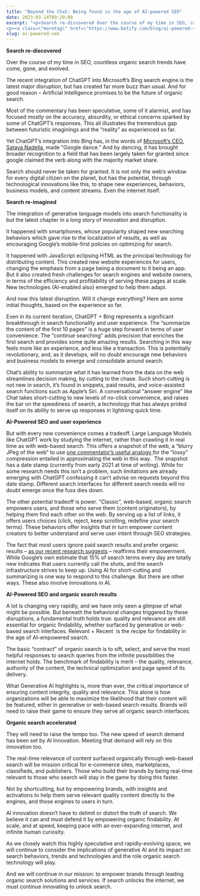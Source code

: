 ```yaml
---
title: "Beyond the Chat: Being found in the age of AI-powered SEO"
date: 2023-03-14T09:29:00
excerpt: "<p>Search re-discovered Over the course of my time in SEO, countless organic search trends have come, gone, and evolved. The recent integration of ChatGPT into Microsoft’s Bing search engine is the latest major disruption, but has created far more buzz than usual. And for good reason – Artificial Intelligence promises to be the future of&hellip; </p>
<p><a class=\"moretag\" href=\"https://www.botify.com/blog/ai-powered-seo\">Read the full article</a></p>"
slug: ai-powered-seo
---
```



<p><strong>Search re-discovered</strong></p>



<p>Over the course of my time in SEO, countless organic search trends have come, gone, and evolved.</p>



<p>The recent integration of ChatGPT into Microsoft’s Bing search engine is the latest major disruption, but has created far more buzz than usual. And for good reason – Artificial Intelligence promises to be the future of organic search.</p>



<p>Most of the commentary has been speculative, some of it alarmist, and has focused mostly on the accuracy, absurdity, or ethical concerns sparked by some of ChatGPT’s responses. This all illustrates the tremendous gap between futuristic imaginings and the “reality” as experienced so far.&nbsp;&nbsp;</p>



<p>Yet ChatGPT’s integration into Bing has, in the words of <a href="https://www.theverge.com/23589994/microsoft-ceo-satya-nadella-bing-chatgpt-google-search-ai">Microsoft’s CEO, Sataya Nadella,</a> made “Google dance.” And by dancing, it has brought broader recognition to a field that has been largely taken for granted since google claimed the verb along with the majority market share.</p>



<p>Search should never be taken for granted. It is not only the web’s window for every digital citizen on the planet, but has the potential, through technological innovations like this, to shape new experiences, behaviors, business models, and content streams. Even the internet itself.</p>



<p><strong>Search re-imagined&nbsp;&nbsp;&nbsp;</strong></p>



<p>The integration of generative language models into search functionality is but the latest chapter in a long story of innovation and disruption.&nbsp;</p>



<p>It happened with smartphones, whose popularity shaped new searching behaviors which gave rise to the localization of results, as well as encouraging Google’s mobile-first policies on optimizing for search.</p>



<p>It happened with JavaScript eclipsing HTML as the principal technology for distributing content. This created new website experiences for users, changing the emphasis from a page being a document to it being an app. But it also created fresh challenges for search engines and website owners, in terms of the efficiency and profitability of serving these pages at scale. New technologies (AI-enabled also) emerged to help them adapt.</p>



<p>And now this latest disruption. Will it change everything? Here are some initial thoughts, based on the experience so far.&nbsp;</p>



<p>Even in its current iteration, ChatGPT + Bing represents a significant breakthrough in search functionality and user experience. The “summarize the content of the first 10 pages” is a huge step forward in terms of user convenience. The “continue searching” adds precision that enriches the first search and provides some quite amazing results. Searching in this way feels more like an experience, and less like a transaction. This is potentially revolutionary, and, as it develops, will no doubt encourage new behaviors and business models to emerge and consolidate around search.&nbsp;</p>



<p>Chat’s ability to summarize what it has learned from the data on the web streamlines decision making, by cutting to the chase. Such short-cutting is not new in search, it’s found in snippets, paid results, and voice-assisted search functions such as Apple’s Siri. A conversational “answer engine” like Chat takes short-cutting to new levels of no-click convenience, and raises the bar on the speediness of search, a technology that has always prided itself on its ability to serve up responses in lightning quick time.</p>



<p><strong>AI-Powered SEO and user experience</strong></p>



<p>But with every new convenience comes a tradeoff. Large Language Models like ChatGPT work by studying the internet, rather than crawling it in real time as with web-based search. This offers a snapshot of the web, a “blurry JPeg of the web” to use <a href="https://www.newyorker.com/tech/annals-of-technology/chatgpt-is-a-blurry-jpeg-of-the-web">one commentator’s useful analogy </a>for the “lossy” compression entailed in approximating the web in this way.&nbsp; The snapshot has a date stamp (currently from early 2021 at time of writing). While for some research needs this isn’t a problem, such limitations are already emerging with ChatGPT confessing it can’t advise on requests beyond this date stamp. Different search interfaces for different search needs will no doubt emerge once the fuss dies down.&nbsp;</p>



<p>The other potential tradeoff is power. “Classic”, web-based, organic search empowers users, and those who serve them (content originators), by helping them find each other on the web. By serving up a list of links, it offers users choices (click, reject, keep scrolling, redefine your search terms). These behaviors offer insights that in turn empower content creators to better understand and serve user intent through SEO strategies.</p>



<p>The fact that most users ignore paid search results and prefer organic results – <a href="https://www.botify.com/blog/the-key-to-building-brand-trust-what-marketers-need-to-know">as our recent research suggests</a> – reaffirms their empowerment. While Google’s own estimate that 15% of search terms every day are totally new indicates that users currently call the shots, and the search infrastructure strives to keep up. Using AI for short-cutting and summarizing is one way to respond to this challenge. But there are other ways. These also involve innovations in AI.</p>



<p><strong>AI-Powered SEO and organic search results</strong></p>



<p>A lot is changing very rapidly, and we have only seen a glimpse of what might be possible. But beneath the behavioral changes triggered by these disruptions, a fundamental truth holds true: quality and relevance are still essential for organic findability, whether surfaced by generative or web-based search interfaces. Relevant + Recent&nbsp; is the recipe for findability in the age of AI-empowered search.</p>



<p>The basic “contract” of organic search is to sift, select, and serve the most helpful responses to search queries from the infinite possibilities the internet holds. The benchmark of findability is merit – the quality, relevance, authority of the content, the technical optimization and page speed of its delivery.</p>



<p>What Generative AI highlights is, more than ever, the critical importance of ensuring content integrity, quality and relevance. This alone is how organizations will be able to maximize the likelihood that their content will be featured, either in generative or web-based search results. Brands will need to raise their game to ensure they serve all organic search interfaces.&nbsp;</p>



<p><strong>Organic search accelerated</strong></p>



<p>They will need to raise the tempo too. The new speed of search demand has been set by AI Innovation. Meeting that demand will rely on this innovation too.</p>



<p>The real-time relevance of content surfaced organically through web-based search will be mission critical for e-commerce sites, marketplaces, classifieds, and publishers. Those who build their brands by being real-time relevant to those who search will stay in the game by doing this faster.&nbsp;&nbsp;</p>



<p>Not by shortcutting, but by empowering brands, with insights and activations to help them serve relevant quality content directly to the engines, and those engines to users in turn.&nbsp;</p>



<p>AI innovation doesn’t have to delimit or distort the truth of search. We believe it can and must defend it by empowering organic findability. At scale, and at speed, keeping pace with an ever-expanding internet, and infinite human curiosity.&nbsp;</p>



<p>As we closely watch this highly speculative and rapidly-evolving space, we will continue to consider the implications of generative AI and its impact on search behaviors, trends and technologies and the role organic search technology will play.&nbsp;</p>



<p>And we will continue in our mission: to empower brands through leading organic search solutions and services. If search unlocks the internet, we must continue innovating to unlock search.</p>
